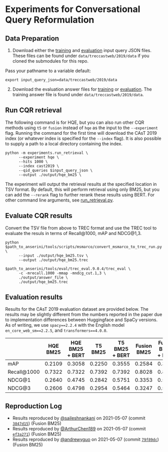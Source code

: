 # Experiments for Conversational Query Reformulation

## Data Preparation

1. Download either the [training](https://github.com/daltonj/treccastweb/blob/master/2019/data/training/train_topics_v1.0.json) and [evaluation](https://github.com/daltonj/treccastweb/blob/master/2019/data/evaluation/evaluation_topics_v1.0.json) input query JSON files. These files can be found under `data/treccastweb/2019/data` if you cloned the submodules for this repo.

Pass your pathname to a variable
default:
```shell=bash
export input_query_json=data/treccastweb/2019/data
```

2. Download the evaluation answer files for [training](https://github.com/daltonj/treccastweb/blob/master/2019/data/training/train_topics_mod.qrel) or [evaluation](https://trec.nist.gov/data/cast/2019qrels.txt). The training answer file is found under `data/treccastweb/2019/data`.

## Run CQR retrieval

The following command is for HQE, but you can also run other CQR methods using `t5` or `fusion` instead of `hqe` as the input to the `--experiment` flag. Running the command for the first time will download the CAsT 2019 index (or whatever index is specified for the `--index` flag). It is also possible to supply a path to a local directory containing the index.

```shell=bash
python -m experiments.run_retrieval \
      --experiment hqe \
      --hits 1000 \
      --index cast2019 \
      --qid_queries $input_query_json \
      --output ./output/hqe_bm25 \
```

The experiment will output the retrieval results at the specified location in TSV format. By default, this will perform retrieval using only BM25, but you can add the `--rerank` flag to further rerank these results using BERT. For other command line arguments, see [run_retrieval.py](../experiments/run_retrieval.py).

## Evaluate CQR results

Convert the TSV file from above to TREC format and use the TREC tool to evaluate the resuls in terms of Recall@1000, mAP and NDCG@1,3.

```shell=bash
python $path_to_anserini/tools/scripts/msmarco/convert_msmarco_to_trec_run.py \
      --input ./output/hqe_bm25.tsv \
      --output ./output/hqe_bm25.trec

$path_to_anserini/tools/eval/trec_eval.9.0.4/trec_eval \
      -c -mrecall.1000 -mmap -mndcg_cut.1,3 \
      ./output/answer_file \
      ./output/hqe_bm25.trec
```

## Evaluation results

Results for the CAsT 2019 evaluation dataset are provided below. The results may be slightly different from the numbers reported in the paper due to implementation differences between Huggingface and SpaCy versions. As of writing, we use `spacy==2.2.4` with the English model `en_core_web_sm==2.2.5`, and `transformers==4.0.0`.

|             | HQE BM25 | HQE BM25 + BERT | T5 BM25 | T5 BM25 + BERT | Fusion BM25 | Fusion BM25 + BERT |
| ----------- | :------: | :-------------: | :-----: | :------------: | :---------: | :----------------: |
| mAP         |  0.2109  |     0.3058      | 0.2250  |     0.3555     |   0.2584    |       0.3739       |
| Recall@1000 |  0.7322  |     0.7322      | 0.7392  |     0.7392     |   0.8028    |       0.8028       |
| NDCG@1      |  0.2640  |     0.4745      | 0.2842  |     0.5751     |   0.3353    |       0.5838       |
| NDCG@3      |  0.2606  |     0.4798      | 0.2954  |     0.5464     |   0.3247    |       0.5640       |

## Reproduction Log

+ Results reproduced by [@saileshnankani](https://github.com/saileshnankani) on 2021-05-07 (commit [`3847d15`](https://github.com/castorini/chatty-goose/commit/3847d15f3fb39a57ac061648c863798dd4510049)) (Fusion BM25)
+ Results reproduced by [@ArthurChen189](https://github.com/ArthurChen189) on 2021-05-07 (commit [`ef3a271`](https://github.com/castorini/chatty-goose/commit/ef3a27119d6825a96ae85d1453d6b4eac4ed22b7)) (Fusion BM25)
+ Results reproduced by [@andrewyguo](https://github.com/andrewyguo) on 2021-05-07 (commit [`79f89dc`](https://github.com/castorini/chatty-goose/commit/79f89dcaccc9b5d6b89b3d3012b98e98548bf6c7)) (Fusion BM25)
